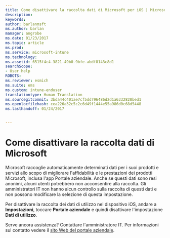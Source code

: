 ```yaml
---
title: Come disattivare la raccolta dati di Microsoft per iOS | Microsoft Docs
description: 
keywords: 
author: barlanmsft
ms.author: barlan
manager: angrobe
ms.date: 01/23/2017
ms.topic: article
ms.prod: 
ms.service: microsoft-intune
ms.technology: 
ms.assetid: 6515f4c4-3821-49b0-9bfe-abdf8143c8d1
searchScope:
- User help
ROBOTS: 
ms.reviewer: esmich
ms.suite: ems
ms.custom: intune-enduser
translationtype: Human Translation
ms.sourcegitcommit: 3bda44c401ae7cf5dd796486d2d1a6332828bed1
ms.openlocfilehash: cea226a32c5c2c6d49f1444e55a986d0c68d5448
ms.lasthandoff: 01/24/2017


---
```


# <a name="how-to-turn-off-microsoft-data-collection"></a>Come disattivare la raccolta dati di Microsoft

Microsoft raccoglie automaticamente determinati dati per i suoi prodotti e servizi allo scopo di migliorare l'affidabilità e le prestazioni dei prodotti Microsoft, inclusa l'app Portale aziendale. Anche se questi dati sono resi anonimi, alcuni utenti potrebbero non acconsentire alla raccolta. Gli amministratori IT non hanno alcun controllo sulla raccolta di questi dati e non possono modificare la selezione di questa impostazione.

Per disattivare la raccolta dei dati di utilizzo nel dispositivo iOS, andare a **Impostazioni**, toccare **Portale aziendale** e quindi disattivare l'impostazione **Dati di utilizzo**.

Serve ancora assistenza? Contattare l'amministratore IT. Per informazioni sul contatto vedere il [sito Web del portale aziendale](http://portal.manage.microsoft.com).

